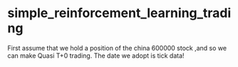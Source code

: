 # simple_reinforcement_learning_trading

First assume that we hold a position of the china 600000 stock ,and so we can make Quasi T+0 trading. The date we adopt is tick data! 
